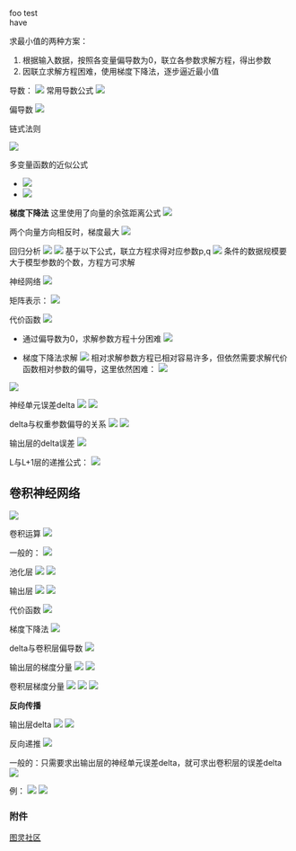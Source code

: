 foo
test\
have

求最小值的两种方案：
1. 根据输入数据，按照各变量偏导数为0，联立各参数求解方程，得出参数
2. 因联立求解方程困难，使用梯度下降法，逐步逼近最小值

导数：
![](attachments/Pasted%20image%2020240425100735.png)
  常用导数公式
![](attachments/Pasted%20image%2020240425100835.png)

偏导数
![](attachments/Pasted%20image%2020240425101017.png)

链式法则

![](attachments/Pasted%20image%2020240425101130.png)

多变量函数的近似公式
- ![](attachments/Pasted%20image%2020240425101330.png)
- ![](attachments/Pasted%20image%2020240425101409.png)

**梯度下降法**
这里使用了向量的余弦距离公式
![](attachments/Pasted%20image%2020240425101500.png)

两个向量方向相反时，梯度最大
![](attachments/Pasted%20image%2020240425101520.png)

回归分析
![](attachments/Pasted%20image%2020240425102139.png)
![](attachments/Pasted%20image%2020240425102127.png)
基于以下公式，联立方程求得对应参数p,q
![](attachments/Pasted%20image%2020240425102212.png)
条件的数据规模要大于模型参数的个数，方程方可求解

神经网络
![](attachments/Pasted%20image%2020240425103134.png)

矩阵表示：
![](attachments/Pasted%20image%2020240506191116.png)

代价函数
![](attachments/20240425103715.jpg)
- 通过偏导数为0，求解参数方程十分困难
![](attachments/Pasted%20image%2020240425103222.png)

- 梯度下降法求解
![](attachments/Pasted%20image%2020240425103409.png)
相对求解参数方程已相对容易许多，但依然需要求解代价函数相对参数的偏导，这里依然困难：
![](attachments/Pasted%20image%2020240425103600.png)

![](attachments/20240425104023.jpg)

神经单元误差delta
![](attachments/Pasted%20image%2020240425104140.png)
![](attachments/20240425104213.jpg)

delta与权重参数偏导的关系
![](attachments/20240425104349.jpg)
![](attachments/Pasted%20image%2020240425104722.png)

输出层的delta误差
![](attachments/Pasted%20image%2020240425104839.png)

L与L+1层的递推公式：
![](attachments/Pasted%20image%2020240425104946.png)

## 卷积神经网络
![](attachments/20240425105321.jpg)

卷积运算
![](attachments/20240425105631.jpg)

一般的：
![](attachments/Pasted%20image%2020240425110941.png)

池化层
![](attachments/20240425110049.jpg)
![](attachments/Pasted%20image%2020240425111007.png)

输出层
![](attachments/20240425110128.jpg)
![](attachments/Pasted%20image%2020240425111024.png)

代价函数
![](attachments/Pasted%20image%2020240425110307.png)

梯度下降法
![](attachments/Pasted%20image%2020240425111230.png)

delta与卷积层偏导数
![](attachments/20240425111525.jpg)

输出层的梯度分量
![](attachments/Pasted%20image%2020240425111715.png)
![](attachments/Pasted%20image%2020240425112141.png)

卷积层梯度分量
![](attachments/20240425112043.jpg)
![](attachments/Pasted%20image%2020240425112222.png)
![](attachments/Pasted%20image%2020240425112229.png)

**反向传播**

输出层delta
![](attachments/Pasted%20image%2020240425112501.png)
![](attachments/Pasted%20image%2020240425112347.png)

反向递推
![](attachments/20240425112553.jpg)

一般的：只需要求出输出层的神经单元误差delta，就可求出卷积层的误差delta
![](attachments/Pasted%20image%2020240425112803.png)

例：
![](attachments/Pasted%20image%2020240425113138.png)
![](attachments/20240425113008.jpg)

### 附件
[图灵社区](http://www.ituring.com.cn/book/2593)